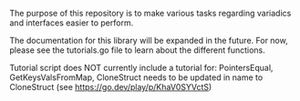 The purpose of this repository is to make various tasks regarding variadics and interfaces easier to perform.

The documentation for this library will be expanded in the future.  For now, please see the tutorials.go file to learn about the different functions.

Tutorial script does NOT currently include a tutorial for: PointersEqual, GetKeysValsFromMap, CloneStruct needs to be updated in name to CloneStruct (see https://go.dev/play/p/KhaV0SYVctS)
